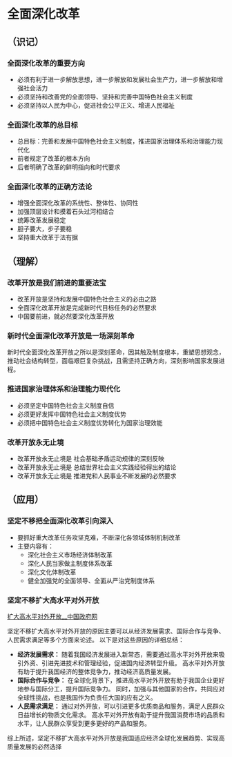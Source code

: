 # 全面深化改革

## （识记）

### 全面深化改革的重要方向

- 必须有利于进一步解放思想，进一步解放和发展社会生产力，进一步解放和增强社会活力
- 必须坚持和改善党的全面领导、坚持和完善中国特色社会主义制度
- 必须坚持以人民为中心，促进社会公平正义、增进人民福祉

### 全面深化改革的总目标

- 总目标：完善和发展中国特色社会主义制度，推进国家治理体系和治理能力现代化
- 前者规定了改革的根本方向
- 后者明确了改革的鲜明指向和时代要求

### 全面深化改革的正确方法论

- 增强全面深化改革的系统性、整体性、协同性
- 加强顶层设计和摸着石头过河相结合
- 统筹改革发展稳定
- 胆子要大，步子要稳
- 坚持重大改革于法有据

## （理解）

### 改革开放是我们前进的重要法宝

- 改革开放是坚持和发展中国特色社会主义的必由之路
- 全面深化改革开放是完成新时代目标任务的必然要求
- 中国要前进，就必然要深化改革开放

### 新时代全面深化改革开放是一场深刻革命

新时代全面深化改革开放之所以是深刻革命，因其触及制度根本，重塑思想观念，推动社会结构转型，面临艰巨复杂挑战，且需坚持正确方向，深刻影响国家发展进程。

### 推进国家治理体系和治理能力现代化

- 必须坚定中国特色社会主义制度自信
- 必须更好发挥中国特色社会主义制度优势
- 必须把中国特色社会主义制度优势转化为国家治理效能

### 改革开放永无止境

- 改革开放永无止境是 社会基础矛盾运动规律的深刻反映
- 改革开放永无止境是 总结世界社会主义实践经验得出的结论
- 改革开放永无止境是 推进党和人民事业不断发展的必然要求

## （应用）

### 坚定不移把全面深化改革引向深入

- 要抓好重大改革任务攻坚克难，不断深化各领域体制机制改革
- 主要内容有：
  + 深化社会主义市场经济体制改革
  + 深化人民当家做主制度体系改革
  + 深化文化体制改革
  + 健全加强党的全面领导、全面从严治党制度体系

### 坚定不移扩大高水平对外开放

[扩大高水平对外开放__中国政府网](https://www.gov.cn/yaowen/liebiao/202403/content_6938506.htm)

坚定不移扩大高水平对外开放的原因主要可以从经济发展需求、国际合作与竞争、人民需求满足等多个方面来论述。
以下是对这些原因的详细总结：

- **经济发展需求：**
  随着我国经济发展进入新常态，需要通过高水平对外开放来吸引外资、引进先进技术和管理经验，促进国内经济转型升级。
  高水平对外开放有助于提升我国经济的整体竞争力，推动经济高质量发展。
- **国际合作与竞争：**
  在全球化背景下，推进高水平对外开放有助于我国企业更好地参与国际分工，提升国际竞争力。
  同时，加强与其他国家的合作，共同应对全球性挑战，也是我国作为负责任大国的应有之义。
- **人民需求满足：**
  通过对外开放，可以引进更多优质商品和服务，满足人民群众日益增长的物质文化需求。
  高水平对外开放有助于提升我国消费市场的品质和水平，让人民群众享受到更多更好的产品和服务。

综上所述，坚定不移扩大高水平对外开放是我国适应经济全球化发展趋势、实现高质量发展的必然选择
